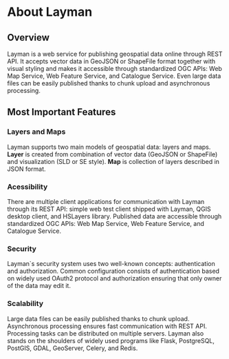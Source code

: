 # About Layman

## Overview
Layman is a web service for publishing geospatial data online through REST API. It accepts vector data in GeoJSON or ShapeFile format together with visual styling and makes it accessible through standardized OGC APIs: Web Map Service, Web Feature Service, and Catalogue Service. Even large data files can be easily published thanks to chunk upload and asynchronous processing.

## Most Important Features

### Layers and Maps
Layman supports two main models of geospatial data: layers and maps. **Layer** is created from combination of vector data (GeoJSON or ShapeFile) and visualization (SLD or SE style). **Map** is collection of layers described in JSON format.

### Acessibility
There are multiple client applications for communication with Layman through its REST API: simple web test client shipped with Layman, QGIS desktop client, and HSLayers library. Published data are accessible through standardized OGC APIs: Web Map Service, Web Feature Service, and Catalogue Service.

### Security
Layman`s security system uses two well-known concepts: authentication and authorization. Common configuration consists of authentication based on widely used OAuth2 protocol and authorization ensuring that only owner of the data may edit it.

### Scalability
Large data files can be easily published thanks to chunk upload. Asynchronous processing ensures fast communication with REST API. Processing tasks can be distributed on multiple servers. Layman also stands on the shoulders of widely used programs like Flask, PostgreSQL, PostGIS, GDAL, GeoServer, Celery, and Redis.
